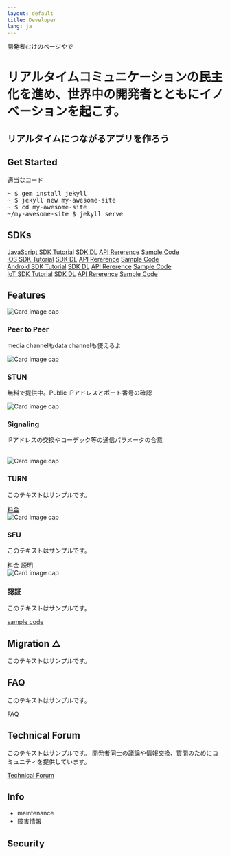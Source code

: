 ```yaml
---
layout: default
title: Developer
lang: ja
---
```


開発者むけのページやで

# リアルタイムコミュニケーションの民主化を進め、世界中の開発者とともにイノベーションを起こす。

## リアルタイムにつながるアプリを作ろう

## Get Started

適当なコード
<pre>
~ $ gem install jekyll
~ $ jekyll new my-awesome-site
~ $ cd my-awesome-site
~/my-awesome-site $ jekyll serve
</pre>

## SDKs

<div class="container">
    <div class="row">
        <div class="col">
            <div class="list-group">
                <a href="./js-sdk.html" class="list-group-item active">
                JavaScript SDK
                </a>
                <a href="#" class="list-group-item list-group-item-action">Tutorial</a>
                <a href="#" class="list-group-item list-group-item-action">SDK DL</a>
                <a href="#" class="list-group-item list-group-item-action">API Rererence</a>
                <a href="#" class="list-group-item list-group-item-action">Sample Code</a>
            </div>
        </div>
        <div class="col">
            <div class="list-group">
                <a href="./ios-sdk.html" class="list-group-item active">
                iOS SDK
                </a>
                <a href="#" class="list-group-item list-group-item-action">Tutorial</a>
                <a href="#" class="list-group-item list-group-item-action">SDK DL</a>
                <a href="#" class="list-group-item list-group-item-action">API Rererence</a>
                <a href="#" class="list-group-item list-group-item-action">Sample Code</a>
            </div>
        </div>
        <div class="col">
            <div class="list-group">
                <a href="./android-sdk.html" class="list-group-item active">
                Android SDK
                </a>
                <a href="#" class="list-group-item list-group-item-action">Tutorial</a>
                <a href="#" class="list-group-item list-group-item-action">SDK DL</a>
                <a href="#" class="list-group-item list-group-item-action">API Rererence</a>
                <a href="#" class="list-group-item list-group-item-action">Sample Code</a>
            </div>
        </div>
        <div class="col">
            <div class="list-group">
                <a href="#" class="list-group-item active">
                IoT SDK
                </a>
                <a href="#" class="list-group-item list-group-item-action">Tutorial</a>
                <a href="#" class="list-group-item list-group-item-action">SDK DL</a>
                <a href="#" class="list-group-item list-group-item-action">API Rererence</a>
                <a href="#" class="list-group-item list-group-item-action">Sample Code</a>
            </div>
        </div>
    </div>
</div>



## Features 

<div class="row">
    <div class="col-sm-4">
        <div class="card">
            <img class="card-img-top" src="http://via.placeholder.com/350x150" alt="Card image cap">
            <div class="card-block">
                <h3 class="card-title">Peer to Peer</h3>
                <p class="card-text">media channelもdata channelも使えるよ</p>
            </div>
        </div>
    </div>
    <div class="col-sm-4">
        <div class="card">
            <img class="card-img-top" src="http://via.placeholder.com/350x150" alt="Card image cap">
            <div class="card-block">
                <h3 class="card-title">STUN</h3>
                <p class="card-text">無料で提供中。Public IPアドレスとポート番号の確認</p>
            </div>
        </div>
    </div>
    <div class="col-sm-4">
        <div class="card">
            <img class="card-img-top" src="http://via.placeholder.com/350x150" alt="Card image cap">
            <div class="card-block">
                <h3 class="card-title">Signaling</h3>
                <p class="card-text">IPアドレスの交換やコーデック等の通信パラメータの合意</p>
            </div>
        </div>
    </div>
</div>
<br>
<div class="row">
    <div class="col-sm-4">
        <div class="card">
            <img class="card-img-top" src="http://via.placeholder.com/350x150" alt="Card image cap">
            <div class="card-block">
                <h3 class="card-title">TURN</h3>
                <p class="card-text">このテキストはサンプルです。</p>
                <a href="#" class="btn btn-primary">料金</a>
            </div>
        </div>
    </div>
    <div class="col-sm-4">
        <div class="card">
            <img class="card-img-top" src="http://via.placeholder.com/350x150" alt="Card image cap">
            <div class="card-block">
                <h3 class="card-title">SFU</h3>
                <p class="card-text">このテキストはサンプルです。</p>
                <a href="#" class="btn btn-primary">料金</a>
                <a href="#" class="btn btn-primary">説明</a>
            </div>
        </div>
    </div>
    <div class="col-sm-4">
        <div class="card">
            <img class="card-img-top" src="http://via.placeholder.com/350x150" alt="Card image cap">
            <div class="card-block">
                <h3 class="card-title">認証</h3>
                <p class="card-text">このテキストはサンプルです。</p>
                <a href="#" class="btn btn-primary">sample code</a>
            </div>
        </div>
    </div>
</div>

## Migration △
このテキストはサンプルです。

## FAQ
このテキストはサンプルです。

[FAQ](https://support.skyway.io/hc/ja/categories/204565748)

## Technical Forum
このテキストはサンプルです。
開発者同士の議論や情報交換、質問のためにコミュニティを提供しています。

[Technical Forum](https://support.skyway.io/hc/ja/community/topics)

## Info
- maintenance
- 障害情報

## Security
